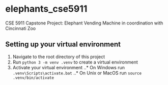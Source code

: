 # elephants_cse5911
CSE 5911 Capstone Project: Elephant Vending Machine in coordination with Cincinnati Zoo

## Setting up your virtual environment
1. Navigate to the root directory of this project
1. Run `python 3 -m venv .venv` to create a virtual environment
1. Activate your virtual environment
..* On Windows run `.venv\Scripts\activate.bat`
..* On Unix or MacOS run `source .venv/bin/activate`